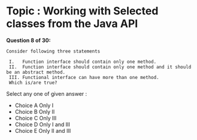 Topic : Working with Selected classes from the Java API
=======================================================
**Question 8 of 30:**
```
Consider following three statements 
 
 I.   Function interface should contain only one method. 
 II.  Function interface should contain only one method and it should be an abstract method. 
 III. Functional interface can have more than one method. 
 Which is/are true?
```

Select any one of given answer :
- Choice A Only I
- Choice B Only II
- Choice C Only III
- Choice D Only I and III
- Choice E Only II and III

